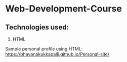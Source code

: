 # Web-Development-Course
## Technologies used:
1. HTML


Sample personal profile using HTML: https://bhavanakukkapalli.github.io/Personal-site/
